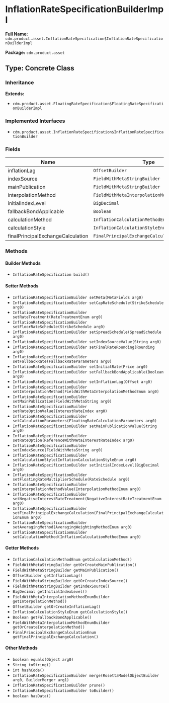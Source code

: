 # InflationRateSpecificationBuilderImpl

**Full Name:** `cdm.product.asset.InflationRateSpecification$InflationRateSpecificationBuilderImpl`

**Package:** `cdm.product.asset`

## Type: Concrete Class

### Inheritance

**Extends:**
- `cdm.product.asset.FloatingRateSpecification$FloatingRateSpecificationBuilderImpl`

### Implemented Interfaces

- `cdm.product.asset.InflationRateSpecification$InflationRateSpecificationBuilder`

### Fields

| Name | Type | Description |
|------|------|-------------|
| inflationLag | `OffsetBuilder` |  |
| indexSource | `FieldWithMetaStringBuilder` |  |
| mainPublication | `FieldWithMetaStringBuilder` |  |
| interpolationMethod | `FieldWithMetaInterpolationMethodEnumBuilder` |  |
| initialIndexLevel | `BigDecimal` |  |
| fallbackBondApplicable | `Boolean` |  |
| calculationMethod | `InflationCalculationMethodEnum` |  |
| calculationStyle | `InflationCalculationStyleEnum` |  |
| finalPrincipalExchangeCalculation | `FinalPrincipalExchangeCalculationEnum` |  |

### Methods

#### Builder Methods

- `InflationRateSpecification build()`

#### Setter Methods

- `InflationRateSpecificationBuilder setMeta(MetaFields arg0)`
- `InflationRateSpecificationBuilder setCapRateSchedule(StrikeSchedule arg0)`
- `InflationRateSpecificationBuilder setRateTreatment(RateTreatmentEnum arg0)`
- `InflationRateSpecificationBuilder setFloorRateSchedule(StrikeSchedule arg0)`
- `InflationRateSpecificationBuilder setSpreadSchedule(SpreadSchedule arg0)`
- `InflationRateSpecificationBuilder setIndexSourceValue(String arg0)`
- `InflationRateSpecificationBuilder setFinalRateRounding(Rounding arg0)`
- `InflationRateSpecificationBuilder setFallbackRate(FallbackRateParameters arg0)`
- `InflationRateSpecificationBuilder setInitialRate(Price arg0)`
- `InflationRateSpecificationBuilder setFallbackBondApplicable(Boolean arg0)`
- `InflationRateSpecificationBuilder setInflationLag(Offset arg0)`
- `InflationRateSpecificationBuilder setInterpolationMethod(FieldWithMetaInterpolationMethodEnum arg0)`
- `InflationRateSpecificationBuilder setMainPublication(FieldWithMetaString arg0)`
- `InflationRateSpecificationBuilder setRateOptionValue(InterestRateIndex arg0)`
- `InflationRateSpecificationBuilder setCalculationParameters(FloatingRateCalculationParameters arg0)`
- `InflationRateSpecificationBuilder setMainPublicationValue(String arg0)`
- `InflationRateSpecificationBuilder setRateOption(ReferenceWithMetaInterestRateIndex arg0)`
- `InflationRateSpecificationBuilder setIndexSource(FieldWithMetaString arg0)`
- `InflationRateSpecificationBuilder setCalculationStyle(InflationCalculationStyleEnum arg0)`
- `InflationRateSpecificationBuilder setInitialIndexLevel(BigDecimal arg0)`
- `InflationRateSpecificationBuilder setFloatingRateMultiplierSchedule(RateSchedule arg0)`
- `InflationRateSpecificationBuilder setInterpolationMethodValue(InterpolationMethodEnum arg0)`
- `InflationRateSpecificationBuilder setNegativeInterestRateTreatment(NegativeInterestRateTreatmentEnum arg0)`
- `InflationRateSpecificationBuilder setFinalPrincipalExchangeCalculation(FinalPrincipalExchangeCalculationEnum arg0)`
- `InflationRateSpecificationBuilder setAveragingMethod(AveragingWeightingMethodEnum arg0)`
- `InflationRateSpecificationBuilder setCalculationMethod(InflationCalculationMethodEnum arg0)`

#### Getter Methods

- `InflationCalculationMethodEnum getCalculationMethod()`
- `FieldWithMetaStringBuilder getOrCreateMainPublication()`
- `FieldWithMetaStringBuilder getMainPublication()`
- `OffsetBuilder getInflationLag()`
- `FieldWithMetaStringBuilder getOrCreateIndexSource()`
- `FieldWithMetaStringBuilder getIndexSource()`
- `BigDecimal getInitialIndexLevel()`
- `FieldWithMetaInterpolationMethodEnumBuilder getInterpolationMethod()`
- `OffsetBuilder getOrCreateInflationLag()`
- `InflationCalculationStyleEnum getCalculationStyle()`
- `Boolean getFallbackBondApplicable()`
- `FieldWithMetaInterpolationMethodEnumBuilder getOrCreateInterpolationMethod()`
- `FinalPrincipalExchangeCalculationEnum getFinalPrincipalExchangeCalculation()`

#### Other Methods

- `boolean equals(Object arg0)`
- `String toString()`
- `int hashCode()`
- `InflationRateSpecificationBuilder merge(RosettaModelObjectBuilder arg0, BuilderMerger arg1)`
- `InflationRateSpecificationBuilder prune()`
- `InflationRateSpecificationBuilder toBuilder()`
- `boolean hasData()`

